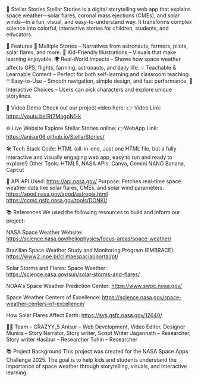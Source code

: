 🌟 Stellar Stories
Stellar Stories is a digital storytelling web app that explains space weather—solar flares, coronal mass ejections (CMEs), and solar winds—in a fun, visual, and easy-to-understand way.
It transforms complex science into colorful, interactive stories for children, students, and educators.

🚀 Features
   📖 Multiple Stories – Narratives from astronauts, farmers, pilots, solar flares, and more.
   🎨 Kid-Friendly Illustrations – Visuals that make learning enjoyable.
   🌍 Real-World Impacts – Shows how space weather affects GPS, flights, farming, astronauts, and daily life.
   💡 Teachable & Learnable Content – Perfect for both self-learning and classroom teaching.
   🖱️ Easy-to-Use – Smooth navigation, simple design, and fast performance.
   🧩 Interactive Choices – Users can pick characters and explore unique storylines.

🎥 Video Demo
Check out our project video here:
👉 Video Link: https://youtu.be/Rf7MogpN1-k

🌐 Live Website
Explore Stellar Stories online: 
👉WebApp Link: https://anisur06.github.io/StellarStories/

🛠️ Tech Stack
Code: HTML (all-in-one, Just one HTML file, but a fully interactive and visually engaging web app, easy to run and ready to explore!)
Other Tools: HTML5, NASA APIs, Canva, Gemini NANO Banana, Capcut

🔗 API
API Used: https://api.nasa.gov/
Purpose: Fetches real-time space weather data like solar flares, CMEs, and solar wind parameters.
         https://apod.nasa.gov/apod/astropix.html 
         https://ccmc.gsfc.nasa.gov/tools/DONKI/

📚 References
We used the following resources to build and inform our project:

NASA Space Weather Website: https://science.nasa.gov/heliophysics/focus-areas/space-weather/

Brazilian Space Weather Study and Monitoring Program (EMBRACE): https://www2.inpe.br/climaespacial/portal/pt/

Solar Storms and Flares: Space Weather: https://science.nasa.gov/sun/solar-storms-and-flares/

NOAA's Space Weather Prediction Center: https://www.swpc.noaa.gov/

Space Weather Centers of Excellence: https://science.nasa.gov/space-weather-centers-of-excellence/

How Solar Flares Affect Earth: https://svs.gsfc.nasa.gov/12640/

👨‍💻 Team – CRAZYY_5
Anisur – Web Development, Video Editor, Designer
Munira – Story Narrator, Story writer, Script Writer
Jagannath – Researcher, Story writer
Hasibur – Researcher
Tuhin – Researcher

📚 Project Background
This project was created for the NASA Space Apps Challenge 2025.
The goal is to help kids and students understand the importance of space weather through storytelling, visuals, and interactive learning.
